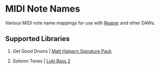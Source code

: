 # MIDI Note Names

Various MIDI note name mappings for use with [Reaper](https://www.reaper.fm) and other DAWs.

## Supported Libraries

1. Get Good Drums | [Matt Halpern Signature Pack](https://www.getgooddrums.com/collections/all-products/products/matt-halpern-signature-pack)

2. Solemn Tones | [Loki Bass 2](https://solemntones.com/collections/the-nordic-line/products/the-loki-bass)
